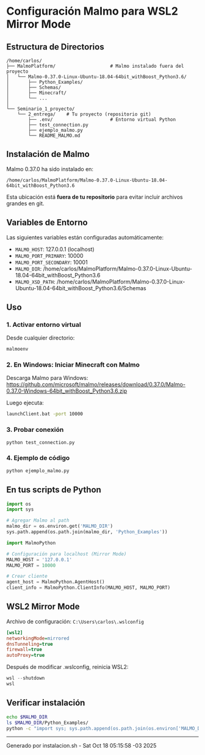 # Configuración Malmo para WSL2 Mirror Mode

## Estructura de Directorios

```
/home/carlos/
├── MalmoPlatform/                    # Malmo instalado fuera del proyecto
│   └── Malmo-0.37.0-Linux-Ubuntu-18.04-64bit_withBoost_Python3.6/
│       ├── Python_Examples/
│       ├── Schemas/
│       ├── Minecraft/
│       └── ...
│
└── Seminario_1_proyecto/
    └── 2_entrega/    # Tu proyecto (repositorio git)
        ├── .env/                     # Entorno virtual Python
        ├── test_connection.py
        ├── ejemplo_malmo.py
        └── README_MALMO.md
```

## Instalación de Malmo

Malmo 0.37.0 ha sido instalado en:
```
/home/carlos/MalmoPlatform/Malmo-0.37.0-Linux-Ubuntu-18.04-64bit_withBoost_Python3.6
```

Esta ubicación está **fuera de tu repositorio** para evitar incluir archivos grandes en git.

## Variables de Entorno

Las siguientes variables están configuradas automáticamente:

- `MALMO_HOST`: 127.0.0.1 (localhost)
- `MALMO_PORT_PRIMARY`: 10000
- `MALMO_PORT_SECONDARY`: 10001
- `MALMO_DIR`: /home/carlos/MalmoPlatform/Malmo-0.37.0-Linux-Ubuntu-18.04-64bit_withBoost_Python3.6
- `MALMO_XSD_PATH`: /home/carlos/MalmoPlatform/Malmo-0.37.0-Linux-Ubuntu-18.04-64bit_withBoost_Python3.6/Schemas

## Uso

### 1. Activar entorno virtual

Desde cualquier directorio:
```bash
malmoenv
```

### 2. En Windows: Iniciar Minecraft con Malmo

Descarga Malmo para Windows:
https://github.com/microsoft/malmo/releases/download/0.37.0/Malmo-0.37.0-Windows-64bit_withBoost_Python3.6.zip

Luego ejecuta:
```cmd
launchClient.bat -port 10000
```

### 3. Probar conexión

```bash
python test_connection.py
```

### 4. Ejemplo de código

```bash
python ejemplo_malmo.py
```

## En tus scripts de Python

```python
import os
import sys

# Agregar Malmo al path
malmo_dir = os.environ.get('MALMO_DIR')
sys.path.append(os.path.join(malmo_dir, 'Python_Examples'))

import MalmoPython

# Configuración para localhost (Mirror Mode)
MALMO_HOST = '127.0.0.1'
MALMO_PORT = 10000

# Crear cliente
agent_host = MalmoPython.AgentHost()
client_info = MalmoPython.ClientInfo(MALMO_HOST, MALMO_PORT)
```

## WSL2 Mirror Mode

Archivo de configuración: `C:\Users\carlos\.wslconfig`

```ini
[wsl2]
networkingMode=mirrored
dnsTunneling=true
firewall=true
autoProxy=true
```

Después de modificar .wslconfig, reinicia WSL2:
```powershell
wsl --shutdown
wsl
```

## Verificar instalación

```bash
echo $MALMO_DIR
ls $MALMO_DIR/Python_Examples/
python -c "import sys; sys.path.append(os.path.join(os.environ['MALMO_DIR'], 'Python_Examples')); import MalmoPython; print('OK')"
```

---
Generado por instalacion.sh - Sat Oct 18 05:15:58 -03 2025
